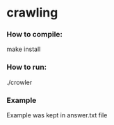 # crawling  
### How to compile:  
make install  
### How to run:  
./crowler  
### Example  
Example was kept in answer.txt file
